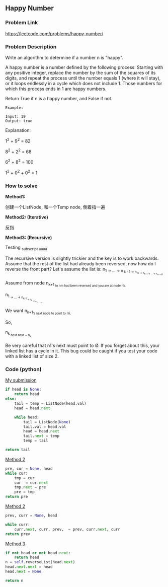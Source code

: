 ## Happy Number

### Problem Link
https://leetcode.com/problems/happy-number/

### Problem Description 

Write an algorithm to determine if a number n is "happy".

A happy number is a number defined by the following process: Starting with any positive integer, replace the number by the sum of the squares of its digits, and repeat the process until the number equals 1 (where it will stay), or it loops endlessly in a cycle which does not include 1. Those numbers for which this process ends in 1 are happy numbers.

Return True if n is a happy number, and False if not.

```
Example:

Input: 19
Output: true
```
Explanation: 

1<sup>2</sup> + 9<sup>2</sup> = 82

8<sup>2</sup> + 2<sup>2</sup> = 68

6<sup>2</sup> + 8<sup>2</sup> = 100

1<sup>2</sup> + 0<sup>2</sup> + 0<sup>2</sup> = 1

### How to solve 

**Method1:** 

创建一个ListNode, 和一个Temp node, 倒着指一遍


**Method2: (Iterative)** 

反指

**Method3: (Recursive)** 

Testing <sub>subscript aaaa

The recursive version is slightly trickier and the key is to work backwards. Assume that the rest of the list had already been reversed, now how do I reverse the front part? Let's assume the list is: n<sub>1 → … → n <sub>k - 1 → n <sub>k → n<sub>k+1 → … → n<sub>m → Ø

Assume from node n<sub>k+1<sub> to nm had been reversed and you are at node nk.

n<sub>1<sub> → … → n<sub>k-1<sub> → n<sub>k<sub> → n<sub>k+1<sub> ← … ← n<sub>m<sub>

We want n<sub>k+1<sub>’s next node to point to nk.

So,

n<sub>k<sub>.next.next = n<sub>k<sub>;

Be very careful that n1's next must point to Ø. If you forget about this, your linked list has a cycle in it. This bug could be caught if you test your code with a linked list of size 2.



### Code (python)

[My submission](https://github.com/yanray/leetcode/blob/master/problems/0206_Reverse_Linked_List/0206_Reverse_Linked_List1.py)

```python
if head is None:
    return head
else: 
    tail = temp = ListNode(head.val)
    head = head.next

    while head:
        tail = ListNode(None)
        tail.val = head.val
        head = head.next
        tail.next = temp
        temp = tail

return tail
```


[Method 2](https://github.com/yanray/leetcode/blob/master/problems/0206_Reverse_Linked_List/0206_Reverse_Linked_List2.py)

```python
pre, cur = None, head
while cur: 
    tmp = cur
    cur  = cur.next
    tmp.next = pre
    pre = tmp
return pre
```


[Method 2](https://github.com/yanray/leetcode/blob/master/problems/0206_Reverse_Linked_List/0206_Reverse_Linked_List3.py)

```python
prev, curr = None, head

while curr:
    curr.next, curr, prev,  = prev, curr.next, curr
return prev
```


[Method 3](https://github.com/yanray/leetcode/blob/master/problems/0206_Reverse_Linked_List/0206_Reverse_Linked_List4.py)

```python
if not head or not head.next:
    return head
n = self.reverseList(head.next)
head.next.next = head
head.next = None

return n
```
